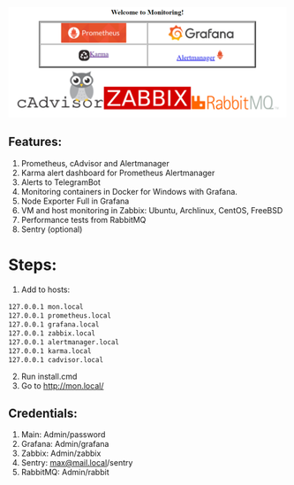 ![Screenshot](index.png)

## Features:
1) Prometheus, cAdvisor and Alertmanager
2) Karma alert dashboard for Prometheus Alertmanager
3) Alerts to TelegramBot
4) Monitoring containers in Docker for Windows with Grafana. 
5) Node Exporter Full in Grafana
6) VM and host monitoring in Zabbix: Ubuntu, Archlinux, CentOS, FreeBSD
7) Performance tests from RabbitMQ 
8) Sentry (optional)

# Steps:

1) Add to hosts:
```
127.0.0.1 mon.local
127.0.0.1 prometheus.local
127.0.0.1 grafana.local
127.0.0.1 zabbix.local
127.0.0.1 alertmanager.local
127.0.0.1 karma.local
127.0.0.1 cadvisor.local
```
2) Run install.cmd
3) Go to http://mon.local/ 

## Credentials:
1) Main: Admin/password
2) Grafana: Admin/grafana
3) Zabbix: Admin/zabbix
4) Sentry: max@mail.local/sentry
5) RabbitMQ: Admin/rabbit